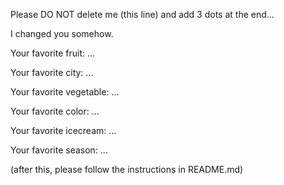 Please DO NOT delete me (this line) and add 3 dots at the end...

I changed you somehow.



Your favorite fruit: ...

Your favorite city: ...

Your favorite vegetable: ...

Your favorite color: ...

Your favorite icecream: ...

Your favorite season: ...


(after this, please follow the instructions in README.md)


